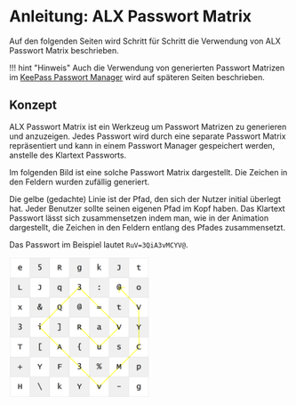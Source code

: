 # Anleitung: ALX Passwort Matrix

Auf den folgenden Seiten wird Schritt für Schritt die Verwendung von ALX Passwort Matrix beschrieben.

!!! hint "Hinweis"
    Auch die Verwendung von generierten Passwort Matrizen im [KeePass Passwort Manager](KeePass_de.md) wird auf späteren Seiten beschrieben.

## Konzept

ALX Passwort Matrix ist ein Werkzeug um Passwort Matrizen zu generieren und anzuzeigen. Jedes Passwort wird durch eine separate Passwort Matrix repräsentiert und kann in einem Passwort Manager gespeichert werden, anstelle des Klartext Passworts.

Im folgenden Bild ist eine solche Passwort Matrix dargestellt. Die Zeichen in den Feldern wurden zufällig generiert.

Die gelbe (gedachte) Linie ist der Pfad, den sich der Nutzer initial überlegt hat. Jeder Benutzer sollte seinen eigenen Pfad im Kopf haben. Das Klartext Passwort lässt sich zusammensetzen indem man, wie in der Animation dargestellt, die Zeichen in den Feldern entlang des Pfades zusammensetzt.

Das Passwort im Beispiel lautet `RuV=3QiA3vMCYV@`.

<img src="/tutorial/images/passwordMatrix_anim.gif" width="50%">
